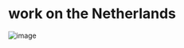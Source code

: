 # work on the Netherlands
![image](https://github.com/jackr0tt/jackr0tt/assets/145642408/83d84b74-3856-4281-b3ee-cc121d0af9fb)
